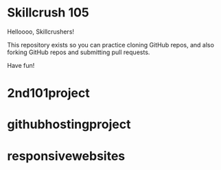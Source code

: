 # Skillcrush 105

Helloooo, Skillcrushers!

This repository exists so you can practice cloning GitHub repos, and also forking GitHub repos and submitting pull requests.

Have fun!



# 2nd101project
# githubhostingproject
# responsivewebsites
